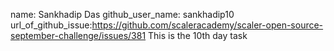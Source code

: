 name: Sankhadip Das
github_user_name: sankhadip10
url_of_github_issue:https://github.com/scaleracademy/scaler-open-source-september-challenge/issues/381
This is the 10th day task